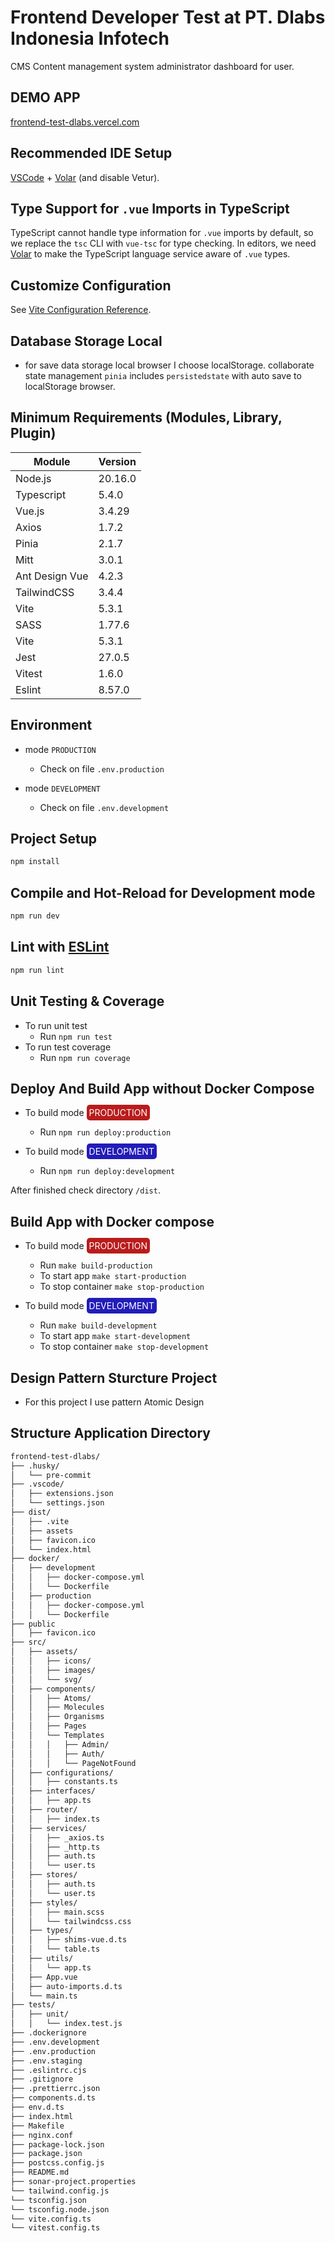 # Frontend Developer Test at PT. Dlabs Indonesia Infotech
CMS Content management system administrator dashboard for user.

## DEMO APP

[frontend-test-dlabs.vercel.com](https://frontend-test-dlabs.vercel.com)

## Recommended IDE Setup

[VSCode](https://code.visualstudio.com/) + [Volar](https://marketplace.visualstudio.com/items?itemName=Vue.volar) (and disable Vetur).

## Type Support for `.vue` Imports in TypeScript

TypeScript cannot handle type information for `.vue` imports by default, so we replace the `tsc` CLI with `vue-tsc` for type checking. In editors, we need [Volar](https://marketplace.visualstudio.com/items?itemName=Vue.volar) to make the TypeScript language service aware of `.vue` types.

## Customize Configuration

See [Vite Configuration Reference](https://vitejs.dev/config/).

## Database Storage Local

- for save data storage local browser I choose localStorage. collaborate state management `pinia` includes `persistedstate` with auto save to localStorage browser.

## Minimum Requirements (Modules, Library, Plugin)

|Module                 |Version                      |
|-----------------------|-----------------------------|
|Node.js                |20.16.0                     |
|Typescript             |5.4.0                       |
|Vue.js                 |3.4.29                      |
|Axios                  |1.7.2                       |
|Pinia                  |2.1.7                       |
|Mitt                   |3.0.1                       |
|Ant Design Vue         |4.2.3                       |
|TailwindCSS            |3.4.4                       |
|Vite                   |5.3.1                       |
|SASS                   |1.77.6                      |
|Vite                   |5.3.1                       |
|Jest                   |27.0.5                      |
|Vitest                 |1.6.0                       |
|Eslint                 |8.57.0                      |

## Environment
- mode `PRODUCTION`
  - Check on file `.env.production`

- mode `DEVELOPMENT`
  - Check on file `.env.development`

## Project Setup

```sh
npm install
```

## Compile and Hot-Reload for Development mode

```sh
npm run dev
```

## Lint with [ESLint](https://eslint.org/)

```sh
npm run lint
```

## Unit Testing & Coverage
  - To run unit test
    - Run `npm run test`
- To run test coverage
  - Run `npm run coverage`

## Deploy And Build App without Docker Compose

- To build mode 
  <mark style="background-color: #b91c1c; color: #fff; padding: 4px; border-radius: 5px;">
    PRODUCTION
  </mark>
  - Run `npm run deploy:production`

- To build mode
  <mark style="background-color: #221cb9; color: #fff; padding: 4px; border-radius: 5px;">
    DEVELOPMENT
  </mark>
  - Run `npm run deploy:development`

After finished check directory `/dist`.

## Build App with Docker compose

- To build mode
  <mark style="background-color: #b91c1c; color: #fff; padding: 4px; border-radius: 5px;">
    PRODUCTION
  </mark>
  - Run `make build-production`
  - To start app `make start-production`
  - To stop container `make stop-production`

- To build mode
  <mark style="background-color: #221cb9; color: #fff; padding: 4px; border-radius: 5px;">
    DEVELOPMENT
  </mark>
  - Run `make build-development`
  - To start app `make start-development`
  - To stop container `make stop-development`

## Design Pattern Sturcture Project

- For this project I use pattern Atomic Design 

## Structure Application Directory

```md
frontend-test-dlabs/
├── .husky/
│   └── pre-commit
├── .vscode/
│   ├── extensions.json
│   └── settings.json
├── dist/
│   ├── .vite
│   ├── assets
│   ├── favicon.ico
│   └── index.html
├── docker/
│   ├── development
│   │   ├── docker-compose.yml
│   │   └── Dockerfile
│   ├── production
│   │   ├── docker-compose.yml
│   │   └── Dockerfile
├── public
│   ├── favicon.ico
├── src/
│   ├── assets/
│   │   ├── icons/
│   │   ├── images/
│   │   └── svg/
│   ├── components/
│   │   ├── Atoms/
│   │   ├── Molecules
│   │   ├── Organisms
│   │   ├── Pages
│   │   └── Templates
│   │   │   ├── Admin/
│   │   │   ├── Auth/
│   │   │   └── PageNotFound
│   ├── configurations/
│   │   ├── constants.ts
│   ├── interfaces/
│   │   ├── app.ts
│   ├── router/
│   │   ├── index.ts
│   ├── services/
│   │   ├── _axios.ts
│   │   ├── _http.ts
│   │   ├── auth.ts
│   │   └── user.ts
│   ├── stores/
│   │   ├── auth.ts
│   │   └── user.ts
│   ├── styles/
│   │   ├── main.scss
│   │   └── tailwindcss.css
│   ├── types/
│   │   ├── shims-vue.d.ts
│   │   └── table.ts
│   ├── utils/
│   │   └── app.ts
│   ├── App.vue
│   ├── auto-imports.d.ts
│   └── main.ts
├── tests/
│   ├── unit/
│   │   └── index.test.js
├── .dockerignore
├── .env.development
├── .env.production
├── .env.staging
├── .eslintrc.cjs
├── .gitignore
├── .prettierrc.json
├── components.d.ts
├── env.d.ts
├── index.html
├── Makefile
├── nginx.conf
├── package-lock.json
├── package.json
├── postcss.config.js
├── README.md
├── sonar-project.properties
└── tailwind.config.js
└── tsconfig.json
└── tsconfig.node.json
└── vite.config.ts
└── vitest.config.ts
```